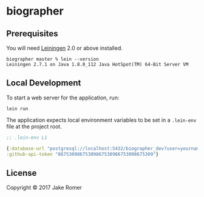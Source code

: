 biographer
==========

Prerequisites
-------------

You will need [Leiningen][1] 2.0 or above installed.

```
biographer master % lein --version
Leiningen 2.7.1 on Java 1.8.0_112 Java HotSpot(TM) 64-Bit Server VM
```

[1]: https://github.com/technomancy/leiningen

Local Development
-----------------

To start a web server for the application, run:

```
lein run
```

The application expects local environment variables to be set in a `.lein-env`
file at the project root.

```clojure
;; .lein-env L1

{:database-url "postgresql://localhost:5432/biographer_dev?user=yourname"
:github-api-token "86753098675309867530986753098675309"}
```

License
-------

Copyright © 2017 Jake Romer
